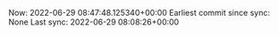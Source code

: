 Now: 2022-06-29 08:47:48.125340+00:00 Earliest commit since sync: None Last sync: 2022-06-29 08:08:26+00:00
